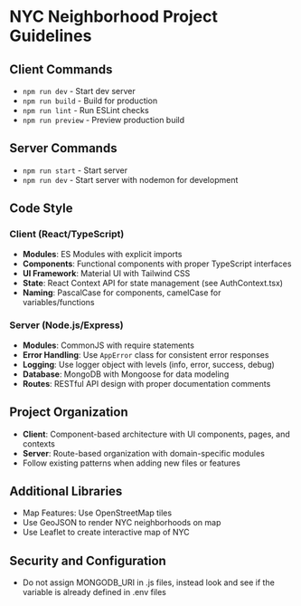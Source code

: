 # NYC Neighborhood Project Guidelines

## Client Commands
- `npm run dev` - Start  dev server
- `npm run build` - Build for production
- `npm run lint` - Run ESLint checks
- `npm run preview` - Preview production build

## Server Commands
- `npm run start` - Start server
- `npm run dev` - Start server with nodemon for development

## Code Style

### Client (React/TypeScript)
- **Modules**: ES Modules with explicit imports
- **Components**: Functional components with proper TypeScript interfaces
- **UI Framework**: Material UI with Tailwind CSS
- **State**: React Context API for state management (see AuthContext.tsx)
- **Naming**: PascalCase for components, camelCase for variables/functions

### Server (Node.js/Express)
- **Modules**: CommonJS with require statements
- **Error Handling**: Use `AppError` class for consistent error responses
- **Logging**: Use logger object with levels (info, error, success, debug)
- **Database**: MongoDB with Mongoose for data modeling
- **Routes**: RESTful API design with proper documentation comments

## Project Organization
- **Client**: Component-based architecture with UI components, pages, and contexts
- **Server**: Route-based organization with domain-specific modules
- Follow existing patterns when adding new files or features

## Additional Libraries
- Map Features: Use OpenStreetMap tiles
- Use GeoJSON to render NYC neighborhoods on map
- Use Leaflet to create interactive map of NYC

## Security and Configuration
- Do not assign MONGODB_URI in .js files, instead look and see if the variable is already defined in .env files